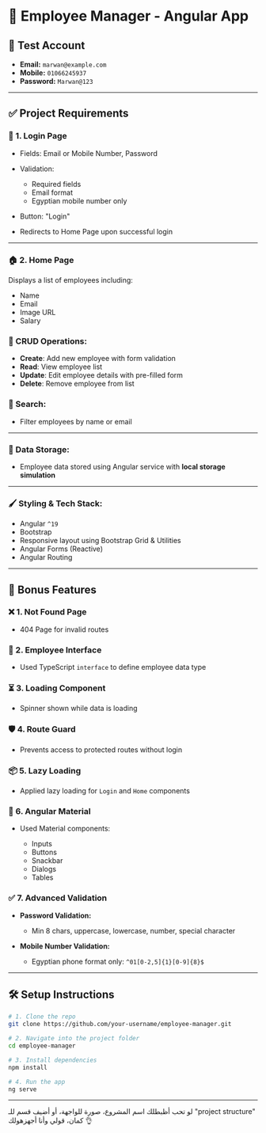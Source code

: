 # 🧾 Employee Manager - Angular App

## 🧪 Test Account

* **Email:** `marwan@example.com`
* **Mobile:** `01066245937`
* **Password:** `Marwan@123`

---

## ✅ Project Requirements

### 🔐 1. Login Page

* Fields: Email or Mobile Number, Password
* Validation:

  * Required fields
  * Email format
  * Egyptian mobile number only
* Button: "Login"
* Redirects to Home Page upon successful login

---

### 🏠 2. Home Page

Displays a list of employees including:

* Name
* Email
* Image URL
* Salary

### 🔁 CRUD Operations:

* **Create**: Add new employee with form validation
* **Read**: View employee list
* **Update**: Edit employee details with pre-filled form
* **Delete**: Remove employee from list

### 🔎 Search:

* Filter employees by name or email

---

### 💾 Data Storage:

* Employee data stored using Angular service with **local storage simulation**

---

### 🖌️ Styling & Tech Stack:

* Angular `^19`
* Bootstrap
* Responsive layout using Bootstrap Grid & Utilities
* Angular Forms (Reactive)
* Angular Routing

---

## 🎁 Bonus Features

### ❌ 1. Not Found Page

* 404 Page for invalid routes

### 📄 2. Employee Interface

* Used TypeScript `interface` to define employee data type

### ⏳ 3. Loading Component

* Spinner shown while data is loading

### 🛡️ 4. Route Guard

* Prevents access to protected routes without login

### 📦 5. Lazy Loading

* Applied lazy loading for `Login` and `Home` components

### 🧱 6. Angular Material

* Used Material components:

  * Inputs
  * Buttons
  * Snackbar
  * Dialogs
  * Tables

### ✅ 7. Advanced Validation

* **Password Validation:**

  * Min 8 chars, uppercase, lowercase, number, special character
* **Mobile Number Validation:**

  * Egyptian phone format only: `^01[0-2,5]{1}[0-9]{8}$`

---

## 🛠️ Setup Instructions

```bash
# 1. Clone the repo
git clone https://github.com/your-username/employee-manager.git

# 2. Navigate into the project folder
cd employee-manager

# 3. Install dependencies
npm install

# 4. Run the app
ng serve
```

---

لو تحب أظبطلك اسم المشروع، صورة للواجهة، أو أضيف قسم للـ "project structure" كمان، قولي وأنا أجهزهولك 👌
